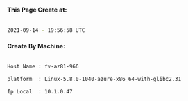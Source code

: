 
   
#### This Page Create at:

```bash

2021-09-14 - 19:56:58 UTC

```

#### Create By Machine:

```bash

Host Name : fv-az81-966

platform  : Linux-5.8.0-1040-azure-x86_64-with-glibc2.31

Ip Local  : 10.1.0.47

```

